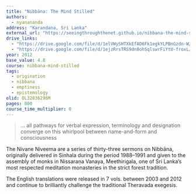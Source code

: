 ```yaml
---
title: "Nibbāna: The Mind Stilled"
authors:
  - nyanananda
address: "Karandana, Sri Lanka"
external_url: "https://seeingthroughthenet.github.io/nibbana-the-mind-stilled/"
drive_links:
  - "https://drive.google.com/file/d/1elVWySHTXkEfAD6Fk1egkYLPBnGzdn-W/view?usp=drivesdk"
  - "https://drive.google.com/file/d/1ejzRrsTRS9dn0ohSqlswrFiYtU-froxL/view?usp=drivesdk"
year: 2012
base_value: 4.8
course: nibbana-mind-stilled
tags:
  - origination
  - nibbana
  - emptiness
  - epistemology
olid: OL32036296M
pages: 800
course_time_multiplier: 0
---
```


> … all pathways for verbal expression, terminology and designation converge on this whirlpool between name-and-form and consciousness

The Nivane Niveema are a series of thirty-three sermons on Nibbāna, originally delivered in Sinhala
during the period 1988–1991 and given to the assembly of monks in Nissaraṇa Vanaya, Meethirigala,
one of Sri Lanka’s most respected meditation monasteries in the strict forest tradition.

The English translations were released in 7 vols. between 2003 and 2012 and continue to brilliantly challenge the traditional Theravada exegesis.

